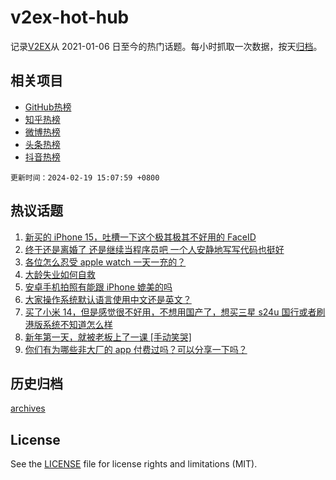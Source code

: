 # v2ex-hot-hub

 记录[V2EX](https://www.v2ex.com/)从 2021-01-06 日至今的热门话题。每小时抓取一次数据，按天[归档](archives)。
 
 ## 相关项目

- [GitHub热榜](https://github.com/snaildev/github-hot-hub)
- [知乎热榜](https://github.com/snaildev/zhihu-hot-hub)
- [微博热榜](https://github.com/snaildev/weibo-hot-hub)
- [头条热榜](https://github.com/snaildev/toutiao-hot-hub)
- [抖音热榜](https://github.com/snaildev/douyin-hot-hub)


 `更新时间：2024-02-19 15:07:59 +0800`

## 热议话题

1. [新买的 iPhone 15，吐槽一下这个极其极其不好用的 FaceID](https://www.v2ex.com/t/1016257)
1. [终于还是离婚了 还是继续当程序员吧 一个人安静地写写代码也挺好](https://www.v2ex.com/t/1016487)
1. [各位怎么忍受 apple watch 一天一充的？](https://www.v2ex.com/t/1016281)
1. [大龄失业如何自救](https://www.v2ex.com/t/1016391)
1. [安卓手机拍照有能跟 iPhone 媲美的吗](https://www.v2ex.com/t/1016248)
1. [大家操作系统默认语言使用中文还是英文？](https://www.v2ex.com/t/1016405)
1. [买了小米 14，但是感觉很不好用，不想用国产了，想买三星 s24u 国行或者刷港版系统不知道怎么样](https://www.v2ex.com/t/1016249)
1. [新年第一天，就被老板上了一课 [手动笑哭]](https://www.v2ex.com/t/1016302)
1. [你们有为哪些非大厂的 app 付费过吗？可以分享一下吗？](https://www.v2ex.com/t/1016297)

## 历史归档

[archives](archives)

## License

See the [LICENSE](LICENSE) file for license rights and limitations (MIT).
